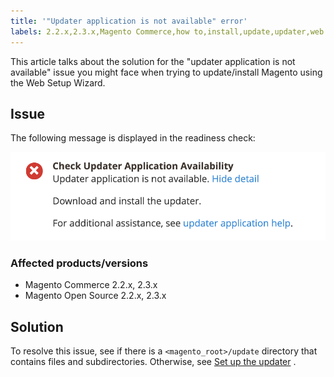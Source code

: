 ```yaml
---
title: '"Updater application is not available" error'
labels: 2.2.x,2.3.x,Magento Commerce,how to,install,update,updater,web setup wizard
---
```


This article talks about the solution for the "updater application is not available" issue you might face when trying to update/install Magento using the Web Setup Wizard.

## Issue

The following message is displayed in the readiness check:

![Screen_Shot_2019-08-29_at_1.39.12_PM.png](assets/Screen_Shot_2019-08-29_at_1.39.12_PM.png)

### Affected products/versions

* Magento Commerce 2.2.x, 2.3.x
* Magento Open Source 2.2.x, 2.3.x

 
## Solution

To resolve this issue, see if there is a `<magento_root>/update` directory that contains files and subdirectories. Otherwise, see [Set up the updater](https://devdocs.magento.com/guides/v2.3/comp-mgr/updater/update-updater.html) .
